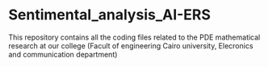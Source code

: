 # Sentimental_analysis_AI-ERS
This repository contains all the coding files related to the PDE mathematical research at our college 
(Facult of engineering Cairo university, Elecronics and communication department)
